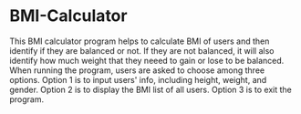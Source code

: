 # BMI-Calculator
This BMI calculator program helps to calculate BMI of users and then identify if they are balanced or not. If they are not balanced, it will also identify how much weight that they neeed to gain or lose to be balanced. 
When running the program, users are asked to choose among three options. Option 1 is to input users' info, including height, weight, and gender. Option 2 is to display the BMI list of all users. Option 3 is to exit the program. 
